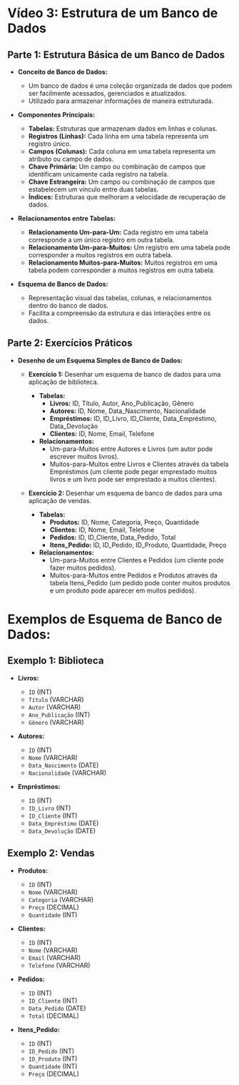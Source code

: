 # Vídeo 3: Estrutura de um Banco de Dados

## Parte 1: Estrutura Básica de um Banco de Dados
- **Conceito de Banco de Dados:**
  - Um banco de dados é uma coleção organizada de dados que podem ser facilmente acessados, gerenciados e atualizados.
  - Utilizado para armazenar informações de maneira estruturada.

- **Componentes Principais:**
  - **Tabelas:** Estruturas que armazenam dados em linhas e colunas.
  - **Registros (Linhas):** Cada linha em uma tabela representa um registro único.
  - **Campos (Colunas):** Cada coluna em uma tabela representa um atributo ou campo de dados.
  - **Chave Primária:** Um campo ou combinação de campos que identificam unicamente cada registro na tabela.
  - **Chave Estrangeira:** Um campo ou combinação de campos que estabelecem um vínculo entre duas tabelas.
  - **Índices:** Estruturas que melhoram a velocidade de recuperação de dados.

- **Relacionamentos entre Tabelas:**
  - **Relacionamento Um-para-Um:** Cada registro em uma tabela corresponde a um único registro em outra tabela.
  - **Relacionamento Um-para-Muitos:** Um registro em uma tabela pode corresponder a muitos registros em outra tabela.
  - **Relacionamento Muitos-para-Muitos:** Muitos registros em uma tabela podem corresponder a muitos registros em outra tabela.

- **Esquema de Banco de Dados:**
  - Representação visual das tabelas, colunas, e relacionamentos dentro do banco de dados.
  - Facilita a compreensão da estrutura e das interações entre os dados.

## Parte 2: Exercícios Práticos
- **Desenho de um Esquema Simples de Banco de Dados:**
  - **Exercício 1:** Desenhar um esquema de banco de dados para uma aplicação de biblioteca.
    - **Tabelas:**
      - **Livros:** ID, Título, Autor, Ano_Publicação, Gênero
      - **Autores:** ID, Nome, Data_Nascimento, Nacionalidade
      - **Empréstimos:** ID, ID_Livro, ID_Cliente, Data_Empréstimo, Data_Devolução
      - **Clientes:** ID, Nome, Email, Telefone
    - **Relacionamentos:**
      - Um-para-Muitos entre Autores e Livros (um autor pode escrever muitos livros).
      - Muitos-para-Muitos entre Livros e Clientes através da tabela Empréstimos (um cliente pode pegar emprestado muitos livros e um livro pode ser emprestado a muitos clientes).

  - **Exercício 2:** Desenhar um esquema de banco de dados para uma aplicação de vendas.
    - **Tabelas:**
      - **Produtos:** ID, Nome, Categoria, Preço, Quantidade
      - **Clientes:** ID, Nome, Email, Telefone
      - **Pedidos:** ID, ID_Cliente, Data_Pedido, Total
      - **Itens_Pedido:** ID, ID_Pedido, ID_Produto, Quantidade, Preço
    - **Relacionamentos:**
      - Um-para-Muitos entre Clientes e Pedidos (um cliente pode fazer muitos pedidos).
      - Muitos-para-Muitos entre Pedidos e Produtos através da tabela Itens_Pedido (um pedido pode conter muitos produtos e um produto pode aparecer em muitos pedidos).
      
# Exemplos de Esquema de Banco de Dados:

## Exemplo 1: Biblioteca

- **Livros:**
  - `ID` (INT)
  - `Título` (VARCHAR)
  - `Autor` (VARCHAR)
  - `Ano_Publicação` (INT)
  - `Gênero` (VARCHAR)

- **Autores:**
  - `ID` (INT)
  - `Nome` (VARCHAR)
  - `Data_Nascimento` (DATE)
  - `Nacionalidade` (VARCHAR)

- **Empréstimos:**
  - `ID` (INT)
  - `ID_Livro` (INT)
  - `ID_Cliente` (INT)
  - `Data_Empréstimo` (DATE)
  - `Data_Devolução` (DATE)
 

## Exemplo 2: Vendas

- **Produtos:**
  - `ID` (INT)
  - `Nome` (VARCHAR)
  - `Categoria` (VARCHAR)
  - `Preço` (DECIMAL)
  - `Quantidade` (INT)

- **Clientes:**
  - `ID` (INT)
  - `Nome` (VARCHAR)
  - `Email` (VARCHAR)
  - `Telefone` (VARCHAR)

- **Pedidos:**
  - `ID` (INT)
  - `ID_Cliente` (INT)
  - `Data_Pedido` (DATE)
  - `Total` (DECIMAL)

- **Itens_Pedido:**
  - `ID` (INT)
  - `ID_Pedido` (INT)
  - `ID_Produto` (INT)
  - `Quantidade` (INT)
  - `Preço` (DECIMAL)
